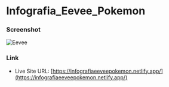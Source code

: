 # Infografia_Eevee_Pokemon

### Screenshot

![Eevee](https://github.com/J-Potes/Infografia_Eevee_Pokemon/assets/119544731/b507047a-939b-4b7d-ba32-e7fcdba52533)

### Link
- Live Site URL: [https://infografiaeeveepokemon.netlify.app/](https://infografiaeeveepokemon.netlify.app/)
